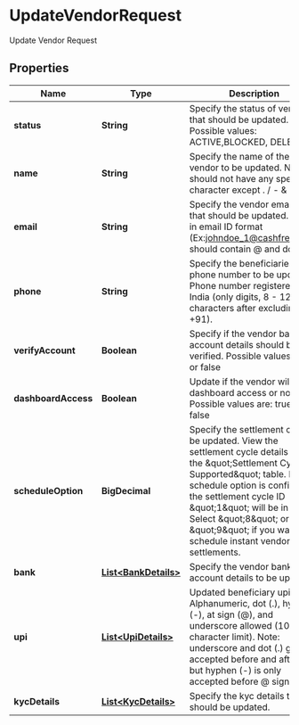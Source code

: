 

# UpdateVendorRequest

Update Vendor Request

## Properties

| Name | Type | Description | Notes |
|------------ | ------------- | ------------- | -------------|
|**status** | **String** | Specify the status of vendor that should be updated. Possible values: ACTIVE,BLOCKED, DELETED |  |
|**name** | **String** | Specify the name of the vendor to be updated. Name should not have any special character except . / - &amp; |  |
|**email** | **String** | Specify the vendor email ID that should be updated. String in email ID format (Ex:johndoe_1@cashfree.com) should contain @ and dot (.) |  |
|**phone** | **String** | Specify the beneficiaries phone number to be updated. Phone number registered in India (only digits, 8 - 12 characters after excluding +91). |  |
|**verifyAccount** | **Boolean** | Specify if the vendor bank account details should be verified. Possible values: true or false |  [optional] |
|**dashboardAccess** | **Boolean** | Update if the vendor will have dashboard access or not. Possible values are: true or false |  [optional] |
|**scheduleOption** | **BigDecimal** | Specify the settlement cycle to be updated. View the settlement cycle details from the \&quot;Settlement Cycles Supported\&quot; table. If no schedule option is configured, the settlement cycle ID \&quot;1\&quot; will be in effect. Select \&quot;8\&quot; or \&quot;9\&quot; if you want to schedule instant vendor settlements. |  |
|**bank** | [**List&lt;BankDetails&gt;**](BankDetails.md) | Specify the vendor bank account details to be updated. |  [optional] |
|**upi** | [**List&lt;UpiDetails&gt;**](UpiDetails.md) | Updated beneficiary upi vpa. Alphanumeric, dot (.), hyphen (-), at sign (@), and underscore allowed (100 character limit). Note: underscore and dot (.) gets accepted before and after @, but hyphen (-) is only accepted before @ sign. |  [optional] |
|**kycDetails** | [**List&lt;KycDetails&gt;**](KycDetails.md) | Specify the kyc details that should be updated. |  |




